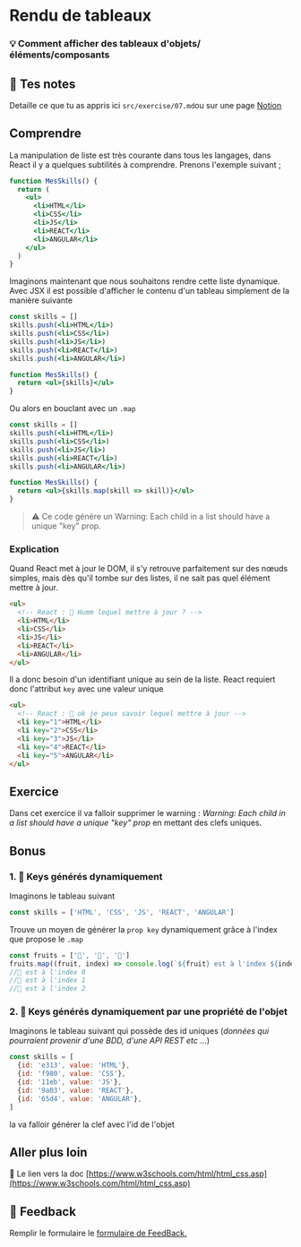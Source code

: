 # Rendu de tableaux

### 💡 Comment afficher des tableaux d'objets/éléments/composants

## 📝 Tes notes

Detaille ce que tu as appris ici
`src/exercise/07.md`ou sur une page [Notion](https://go.mikecodeur.com/course-notes-template)

## Comprendre

La manipulation de liste est très courante dans tous les langages, dans React il
y a quelques subtilités à comprendre. Prenons l'exemple suivant ;

```jsx
function MesSkills() {
  return (
    <ul>
      <li>HTML</li>
      <li>CSS</li>
      <li>JS</li>
      <li>REACT</li>
      <li>ANGULAR</li>
    </ul>
  )
}
```

Imaginons maintenant que nous souhaitons rendre cette liste dynamique. Avec JSX
il est possible d'afficher le contenu d'un tableau simplement de la manière
suivante

```jsx
const skills = []
skills.push(<li>HTML</li>)
skills.push(<li>CSS</li>)
skills.push(<li>JS</li>)
skills.push(<li>REACT</li>)
skills.push(<li>ANGULAR</li>)

function MesSkills() {
  return <ul>{skills}</ul>
}
```

Ou alors en bouclant avec un `.map`

```jsx
const skills = []
skills.push(<li>HTML</li>)
skills.push(<li>CSS</li>)
skills.push(<li>JS</li>)
skills.push(<li>REACT</li>)
skills.push(<li>ANGULAR</li>)

function MesSkills() {
  return <ul>{skills.map(skill => skill)}</ul>
}
```

> ⚠️ Ce code génère un Warning: Each child in a list should have a unique "key"
> prop.

### Explication

Quand React met à jour le DOM, il s'y retrouve parfaitement sur des nœuds
simples, mais dès qu'il tombe sur des listes, il ne sait pas quel élément mettre
à jour.

```html
<ul>
  <!-- React : 🤔 Humm lequel mettre à jour ? -->
  <li>HTML</li>
  <li>CSS</li>
  <li>JS</li>
  <li>REACT</li>
  <li>ANGULAR</li>
</ul>
```

Il a donc besoin d'un identifiant unique au sein de la liste. React requiert
donc l'attribut `key` avec une valeur unique

```html
<ul>
  <!-- React : 🙂 ok je peux savoir lequel mettre à jour -->
  <li key="1">HTML</li>
  <li key="2">CSS</li>
  <li key="3">JS</li>
  <li key="4">REACT</li>
  <li key="5">ANGULAR</li>
</ul>
```

## Exercice

Dans cet exercice il va falloir supprimer le warning : _Warning: Each child in a
list should have a unique "key" prop_ en mettant des clefs uniques.

## Bonus

### 1. 🚀 Keys générés dynamiquement

Imaginons le tableau suivant

```jsx
const skills = ['HTML', 'CSS', 'JS', 'REACT', 'ANGULAR']
```

Trouve un moyen de générer la `prop key` dynamiquement grâce à l'index que
propose le `.map`

```jsx
const fruits = ['🍎', '🍋', '🥝']
fruits.map((fruit, index) => console.log(`${fruit} est à l'index ${index}`))
//🍎 est à l'index 0
//🍋 est à l'index 1
//🥝 est à l'index 2
```

### 2. 🚀 Keys générés dynamiquement par une propriété de l'objet

Imaginons le tableau suivant qui possède des id uniques (_données qui pourraient
provenir d'une BDD, d'une API REST etc ..._)

```jsx
const skills = [
  {id: 'e313', value: 'HTML'},
  {id: 'f980', value: 'CSS'},
  {id: '11eb', value: 'JS'},
  {id: '9a03', value: 'REACT'},
  {id: '65d4', value: 'ANGULAR'},
]
```

la va falloir générer la clef avec l'id de l'objet

## Aller plus loin

📑 Le lien vers la doc
[https://www.w3schools.com/html/html_css.asp](https://www.w3schools.com/html/html_css.asp)

## 🐜 Feedback

Remplir le formulaire le
[formulaire de FeedBack.](https://go.mikecodeur.com/cours-react-avis?entry.1430994900=React%20Fondamentaux&entry.533578441=07%20Rendu%20de%20tableaux)
